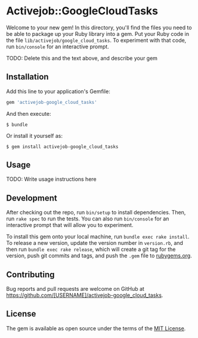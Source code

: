 # Activejob::GoogleCloudTasks

Welcome to your new gem! In this directory, you'll find the files you need to be able to package up your Ruby library into a gem. Put your Ruby code in the file `lib/activejob/google_cloud_tasks`. To experiment with that code, run `bin/console` for an interactive prompt.

TODO: Delete this and the text above, and describe your gem

## Installation

Add this line to your application's Gemfile:

```ruby
gem 'activejob-google_cloud_tasks'
```

And then execute:

    $ bundle

Or install it yourself as:

    $ gem install activejob-google_cloud_tasks

## Usage

TODO: Write usage instructions here

## Development

After checking out the repo, run `bin/setup` to install dependencies. Then, run `rake spec` to run the tests. You can also run `bin/console` for an interactive prompt that will allow you to experiment.

To install this gem onto your local machine, run `bundle exec rake install`. To release a new version, update the version number in `version.rb`, and then run `bundle exec rake release`, which will create a git tag for the version, push git commits and tags, and push the `.gem` file to [rubygems.org](https://rubygems.org).

## Contributing

Bug reports and pull requests are welcome on GitHub at https://github.com/[USERNAME]/activejob-google_cloud_tasks.

## License

The gem is available as open source under the terms of the [MIT License](https://opensource.org/licenses/MIT).
